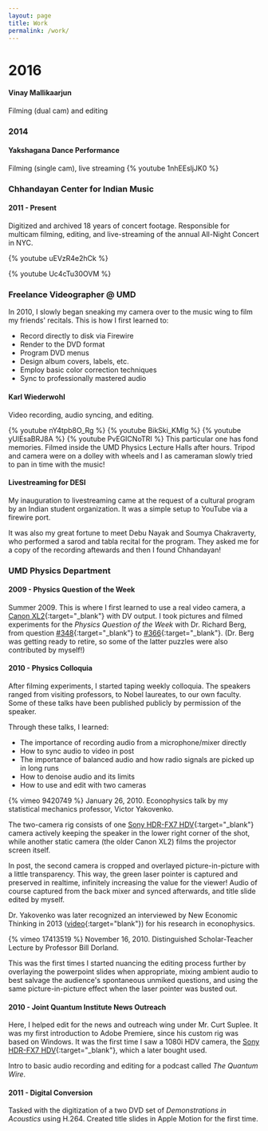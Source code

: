 ```yaml
---
layout: page
title: Work
permalink: /work/
---
```


# 2016

#### Vinay Mallikaarjun
Filming (dual cam) and editing

### 2014

#### Yakshagana Dance Performance
Filming (single cam), live streaming
{% youtube 1nhEEsljJK0 %}

### Chhandayan Center for Indian Music

#### 2011 - Present

Digitized and archived 18 years of concert footage. Responsible for multicam filming, editing, and live-streaming of the annual All-Night Concert in NYC.

{% youtube uEVzR4e2hCk %}

{% youtube Uc4cTu30OVM %}

### Freelance Videographer @ UMD

In 2010, I slowly began sneaking my camera over to the music wing to film my friends' recitals. This is how I first learned to:

* Record directly to disk via Firewire
* Render to the DVD format
* Program DVD menus
* Design album covers, labels, etc.
* Employ basic color correction techniques
* Sync to professionally mastered audio

#### Karl Wiederwohl
Video recording, audio syncing, and editing.

{% youtube nY4tpb8O_Rg %}
{% youtube BikSki_KMlg %}
{% youtube yUlEsaBRJ8A %}
{% youtube PvEGICNoTRI %}
This particular one has fond memories. Filmed inside the UMD Physics Lecture Halls after hours. Tripod and camera were on a dolley with wheels and I as cameraman slowly tried to pan in time with the music!

#### Livestreaming for DESI

My inauguration to livestreaming came at the request of a cultural program by an Indian student organization. It was a simple setup to YouTube via a firewire port.

It was also my great fortune to meet Debu Nayak and Soumya Chakraverty, who performed a sarod and tabla recital for the program. They asked me for a copy of the recording aftewards and then I found Chhandayan!

### UMD Physics Department

#### 2009 - Physics Question of the Week

Summer 2009. This is where I first learned to use a real video camera, a [Canon XL2](https://www.bhphotovideo.com/c/product/339002-REG/Canon_9549A001_XL2_MiniDV_Camcorder.html){:target="_blank"} with DV output. I took pictures and filmed experiments for the *Physics Question of the Week* with Dr. Richard Berg, from question [#348](https://lecdem.physics.umd.edu/images/ArchivedWebsite/outreach/QOTW/arch18/q348.htm){:target="_blank"} to [#366](https://lecdem.physics.umd.edu/images/ArchivedWebsite/outreach/QOTW/active/q366.htm){:target="_blank"}. (Dr. Berg was getting ready to retire, so some of the latter puzzles were also contributed by myself!)

#### 2010 - Physics Colloquia

After filming experiments, I started taping weekly colloquia. The speakers ranged from visiting professors, to Nobel laureates, to our own faculty. Some of these talks have been published publicly by permission of the speaker.

Through these talks, I learned:

- The importance of recording audio from a microphone/mixer directly
- How to sync audio to video in post
- The importance of balanced audio and how radio signals are picked up in long runs
- How to denoise audio and its limits
- How to use and edit with two cameras

{% vimeo 9420749 %}
January 26, 2010. Econophysics talk by my statistical mechanics professor, Victor Yakovenko.

The two-camera rig consists of one [Sony HDR-FX7 HDV](https://www.bhphotovideo.com/c/product/459129-REG/Sony_HDRFX7_HDR_FX7_3CMOS_HDV_1080i.html){:target="_blank"} camera actively keeping the speaker in the lower right corner of the shot, while another static camera (the older Canon XL2) films the projector screen itself.

In post, the second camera is cropped and overlayed picture-in-picture with a little transparency. This way, the green laser pointer is captured and preserved in realtime, infinitely increasing the value for the viewer! Audio of course captured from the back mixer and synced afterwards, and title slide edited by myself.

Dr. Yakovenko was later recognized an interviewed by New Economic Thinking in 2013 ([video](https://youtu.be/aBxjrAjrIZY){:target="blank"}) for his research in econophysics.

{% vimeo 17413519 %}
November 16, 2010. Distinguished Scholar-Teacher Lecture by Professor Bill Dorland.

This was the first times I started nuancing the editing process further by overlaying the powerpoint slides when appropriate, mixing ambient audio to best salvage the audience's spontaneous unmiked questions, and using the same picture-in-picture effect when the laser pointer was busted out.

#### 2010 - Joint Quantum Institute News Outreach

Here, I helped edit for the news and outreach wing under Mr. Curt Suplee. It was my first introduction to Adobe Premiere, since his custom rig was based on Windows. It was the first time I saw a 1080i HDV camera, the [Sony HDR-FX7 HDV](https://www.bhphotovideo.com/c/product/459129-REG/Sony_HDRFX7_HDR_FX7_3CMOS_HDV_1080i.html){:target="_blank"}, which a later bought used.


Intro to basic audio recording and editing for a podcast called *The Quantum Wire*.

#### 2011 - Digital Conversion

Tasked with the digitization of a two DVD set of *Demonstrations in Acoustics* using H.264. Created title slides in Apple Motion for the first time.